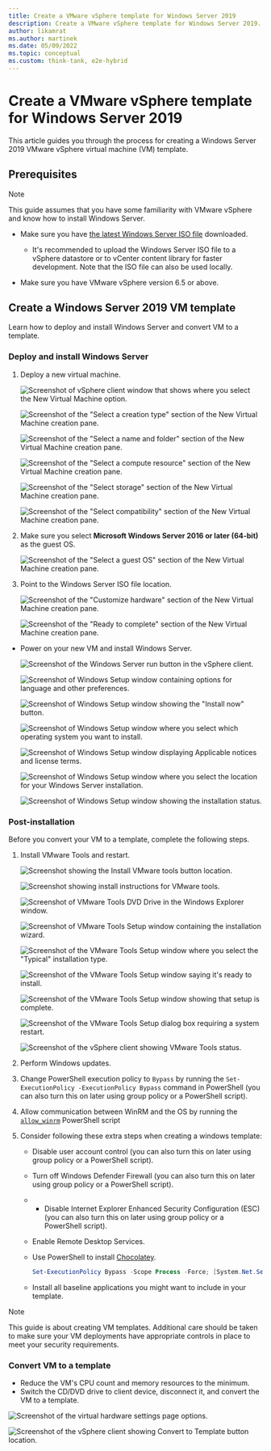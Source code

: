 ```yaml
---
title: Create a VMware vSphere template for Windows Server 2019
description: Create a VMware vSphere template for Windows Server 2019.
author: likamrat
ms.author: martinek
ms.date: 05/09/2022
ms.topic: conceptual
ms.custom: think-tank, e2e-hybrid
---
```


# Create a VMware vSphere template for Windows Server 2019

This article guides you through the process for creating a Windows Server 2019 VMware vSphere virtual machine (VM) template.

## Prerequisites

> [!NOTE]
> This guide assumes that you have some familiarity with VMware vSphere and know how to install Windows Server.

- Make sure you have [the latest Windows Server ISO file](https://www.microsoft.com/windows-server/trial) downloaded.
    - It's recommended to upload the Windows Server ISO file to a vSphere datastore or to vCenter content library for faster development. Note that the ISO file can also be used locally.

- Make sure you have VMware vSphere version 6.5 or above.

## Create a Windows Server 2019 VM template

Learn how to deploy and install Windows Server and convert VM to a template.

### Deploy and install Windows Server

1. Deploy a new virtual machine.

    ![Screenshot of vSphere client window that shows where you select the New Virtual Machine option.](./media/vmware-template/windows-template-new-vm-1.png)

    ![Screenshot of the "Select a creation type" section of the New Virtual Machine creation pane.](./media/vmware-template/windows-template-new-vm-2.png)

    ![Screenshot of the "Select a name and folder" section of the New Virtual Machine creation pane.](./media/vmware-template/windows-template-new-vm-3.png)

    ![Screenshot of the "Select a compute resource" section of the New Virtual Machine creation pane.](./media/vmware-template/windows-template-new-vm-4.png)

    ![Screenshot of the "Select storage" section of the New Virtual Machine creation pane.](./media/vmware-template/windows-template-new-vm-5.png)

    ![Screenshot of the "Select compatibility" section of the New Virtual Machine creation pane.](./media/vmware-template/windows-template-new-vm-6.png)

2. Make sure you select **Microsoft Windows Server 2016 or later (64-bit)** as the guest OS.

    ![Screenshot of the "Select a guest OS" section of the New Virtual Machine creation pane.](./media/vmware-template/windows-template-guest-os.png)

3. Point to the Windows Server ISO file location.

    ![Screenshot of the "Customize hardware" section of the New Virtual Machine creation pane.](./media/vmware-template/windows-template-new-vm-7.png)

    ![Screenshot of the "Ready to complete" section of the New Virtual Machine creation pane.](./media/vmware-template/windows-template-new-vm-8.png)

- Power on your new VM and install Windows Server.

    ![Screenshot of the Windows Server run button in the vSphere client.](./media/vmware-template/windows-template-installation-1.png)

    ![Screenshot of Windows Setup window containing options for language and other preferences.](./media/vmware-template/windows-template-installation-2.png)

    ![Screenshot of Windows Setup window showing the "Install now" button.](./media/vmware-template/windows-template-installation-3.png)

    ![Screenshot of Windows Setup window where you select which operating system you want to install.](./media/vmware-template/windows-template-installation-4.png)

    ![Screenshot of Windows Setup window displaying Applicable notices and license terms.](./media/vmware-template/windows-template-installation-5.png)

    ![Screenshot of Windows Setup window where you select the location for your Windows Server installation.](./media/vmware-template/windows-template-installation-6.png)

    ![Screenshot of Windows Setup window showing the installation status.](./media/vmware-template/windows-template-installation-7.png)

### Post-installation

Before you convert your VM to a template, complete the following steps.

1. Install VMware Tools and restart.

    ![Screenshot showing the Install VMware tools button location.](./media/vmware-template/windows-template-tools-1.png)

    ![Screenshot showing install instructions for VMware tools.](./media/vmware-template/windows-template-tools-2.png)

    ![Screenshot of VMware Tools DVD Drive in the Windows Explorer window.](./media/vmware-template/windows-template-tools-3.png)

    ![Screenshot of VMware Tools Setup window containing the installation wizard.](./media/vmware-template/windows-template-tools-4.png)

    ![Screenshot of the VMware Tools Setup window where you select the "Typical" installation type.](./media/vmware-template/windows-template-tools-5.png)

    ![Screenshot of the VMware Tools Setup window saying it's ready to install.](./media/vmware-template/windows-template-tools-6.png)

    ![Screenshot of the VMware Tools Setup window showing that setup is complete.](./media/vmware-template/windows-template-tools-7.png)

    ![Screenshot of the VMware Tools Setup dialog box requiring a system restart.](./media/vmware-template/windows-template-tools-8.png)

    ![Screenshot of the vSphere client showing VMware Tools status.](./media/vmware-template/windows-template-tools-9.png)

2. Perform Windows updates.

3. Change PowerShell execution policy to `Bypass` by running the `Set-ExecutionPolicy -ExecutionPolicy Bypass` command in PowerShell (you can also turn this on later using group policy or a PowerShell script).

4. Allow communication between WinRM and the OS by running the [`allow_winrm`](https://github.com/microsoft/azure_arc/blob/main/azure_arc_servers_jumpstart/vmware/winsrv/terraform/scripts/allow_winrm.ps1) PowerShell script

5. Consider following these extra steps when creating a windows template:

    - Disable user account control (you can also turn this on later using group policy or a PowerShell script).
    - Turn off Windows Defender Firewall (you can also turn this on later using group policy or a PowerShell script).
    - - Disable Internet Explorer Enhanced Security Configuration (ESC) (you can also turn this on later using group policy or a PowerShell script).
    - Enable Remote Desktop Services.
    - Use PowerShell to install [Chocolatey](https://chocolatey.org/install).

      ```powershell
      Set-ExecutionPolicy Bypass -Scope Process -Force; [System.Net.ServicePointManager]::SecurityProtocol = [System.Net.ServicePointManager]::SecurityProtocol -bor 3072; iex ((New-Object System.Net.WebClient).DownloadString('https://chocolatey.org/install.ps1'))
      ```

    - Install all baseline applications you might want to include in your template.
    
> [!NOTE]
> This guide is about creating VM templates. Additional care should be taken to make sure your VM deployments have appropriate controls in place to meet your security requirements.

### Convert VM to a template

- Reduce the VM's CPU count and memory resources to the minimum.
- Switch the CD/DVD drive to client device, disconnect it, and convert the VM to a template.

![Screenshot of the virtual hardware settings page options.](./media/vmware-template/windows-template-reduce.png)

![Screenshot of the vSphere client showing Convert to Template button location.](./media/vmware-template/windows-template-convert.png)
